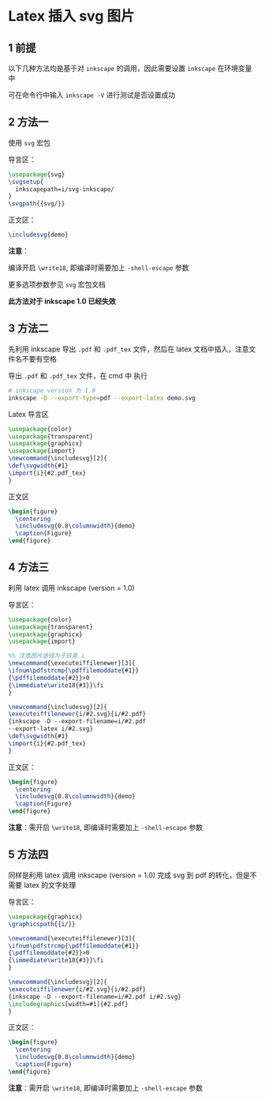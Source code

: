 # Latex 插入 svg 图片


<!--more-->

## 1 前提
以下几种方法均是基于对 `inkscape` 的调用，因此需要设置 `inkscape` 在环境变量中

可在命令行中输入 `inkscape -V` 进行测试是否设置成功

## 2 方法一

使用 `svg` 宏包

导言区：

```tex
\usepackage{svg}
\svgsetup{
  inkscapepath=i/svg-inkscape/
}
\svgpath{{svg/}}
```

正文区：

```tex
\includesvg{demo}
```

**注意**：

编译开启 `\write18`, 即编译时需要加上 `-shell-escape` 参数

更多选项参数参见 `svg` 宏包文档

**此方法对于 inkscape 1.0 已经失效**

## 3 方法二

先利用 inkscape 导出 `.pdf` 和 `.pdf_tex` 文件，然后在 latex 文档中插入，注意文件名不要有空格

导出  `.pdf` 和 `.pdf_tex` 文件，在 cmd 中 执行

```bash
# inkscape version 为 1.0
inkscape -D --export-type=pdf --export-latex demo.svg
```
Latex 导言区

```tex
\usepackage{color}
\usepackage{transparent}
\usepackage{graphicx}
\usepackage{import}
\newcommand{\includesvg}[2]{
\def\svgwidth{#1}
\import{i}{#2.pdf_tex}
}

```

正文区

```tex
\begin{figure}
  \centering
  \includesvg{0.8\columnwidth}{demo}
  \caption{Figure}
\end{figure}
```

## 4 方法三

利用 latex 调用 inkscape (version = 1.0)

导言区：

```tex
\usepackage{color}
\usepackage{transparent}
\usepackage{graphicx}
\usepackage{import}

%% 注意图片途径为子目录 i
\newcommand{\executeiffilenewer}[3]{
\ifnum\pdfstrcmp{\pdffilemoddate{#1}}
{\pdffilemoddate{#2}}>0
{\immediate\write18{#3}}\fi
}

\newcommand{\includesvg}[2]{
\executeiffilenewer{i/#2.svg}{i/#2.pdf}
{inkscape -D --export-filename=i/#2.pdf 
--export-latex i/#2.svg}
\def\svgwidth{#1}
\import{i}{#2.pdf_tex}
}
```

正文区：

```tex
\begin{figure}
  \centering
  \includesvg{0.8\columnwidth}{demo}
  \caption{Figure}
\end{figure}
```

**注意**：需开启 `\write18`, 即编译时需要加上 `-shell-escape` 参数

## 5 方法四

同样是利用 latex 调用 inkscape (version = 1.0) 完成 svg 到 pdf 的转化，但是不需要 latex 的文字处理

导言区：

```tex
\usepackage{graphicx}
\graphicspath{{i/}}

\newcommand{\executeiffilenewer}[3]{
\ifnum\pdfstrcmp{\pdffilemoddate{#1}}
{\pdffilemoddate{#2}}>0
{\immediate\write18{#3}}\fi
}

\newcommand{\includesvg}[2]{
\executeiffilenewer{i/#2.svg}{i/#2.pdf}
{inkscape -D --export-filename=i/#2.pdf i/#2.svg}
\includegraphics[width=#1]{#2.pdf}
}
```

正文区：

```tex
\begin{figure}
  \centering
  \includesvg{0.8\columnwidth}{demo}
  \caption{Figure}
\end{figure}
```

**注意**：需开启 `\write18`, 即编译时需要加上 `-shell-escape` 参数




